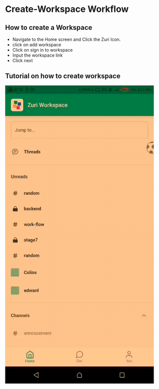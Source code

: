 # Create-Workspace Workflow
## How to create a Workspace 
- Navigate to the Home screen and Click the Zuri Icon.
- click on add workspace
- Click on sign in to workspace
- Input the workspace link
- Click next

## Tutorial on how to create workspace
![picture 1](../images/d29e11cbfe39e8c322e0b1e676f13d105922bcfd15ce09c7b8c2fe22bf3d98ac.gif)  
